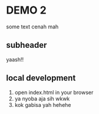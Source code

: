 # DEMO 2
some text cenah mah

## subheader
yaash!!

## local development

1. open index.html in your browser
2. ya nyoba aja sih wkwk
3. kok gabisa yah hehehe
